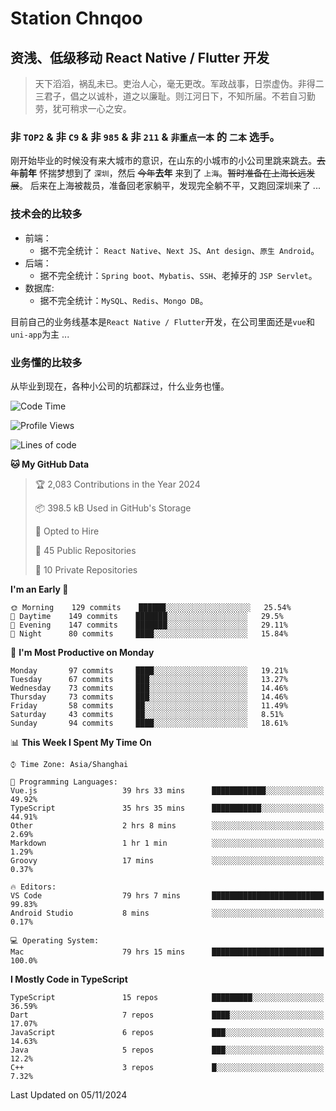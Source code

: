 # Station Chnqoo

## 资浅、低级移动 React Native / Flutter 开发

> 天下滔滔，祸乱未已。吏治人心，毫无更改。军政战事，日崇虚伪。非得二三君子，倡之以诚朴，道之以廉耻。则江河日下，不知所届。不若自习勤劳，犹可稍求一心之安。

### 非 `TOP2` & 非 `C9` & 非 `985` & 非 `211` & `非重点一本` 的 `二本` 选手。

刚开始毕业的时候没有来大城市的意识，在山东的小城市的小公司里跳来跳去。~~去年~~**前年** 怀揣梦想到了 `深圳`，然后 ~~今年~~**去年** 来到了 `上海`。~~暂时准备在上海长远发展~~。
后来在上海被裁员，准备回老家躺平，发现完全躺不平，又跑回深圳来了 ...

### 技术会的比较多

- 前端：
  - 据不完全统计： `React Native`、`Next JS`、`Ant design`、`原生 Android`。
- 后端：
  - 据不完全统计：`Spring boot`、`Mybatis`、`SSH`、老掉牙的 `JSP Servlet`。
- 数据库:
  - 据不完全统计：`MySQL`、`Redis`、`Mongo DB`。

目前自己的业务线基本是`React Native / Flutter`开发，在公司里面还是`vue`和`uni-app`为主 ...

### 业务懂的比较多

从毕业到现在，各种小公司的坑都踩过，什么业务也懂。

<!--START_SECTION:waka-->
![Code Time](http://img.shields.io/badge/Code%20Time-6%2C446%20hrs%2021%20mins-blue)

![Profile Views](http://img.shields.io/badge/Profile%20Views-0-blue)

![Lines of code](https://img.shields.io/badge/From%20Hello%20World%20I%27ve%20Written-464%20Thousand%20lines%20of%20code-blue)

**🐱 My GitHub Data** 

> 🏆 2,083 Contributions in the Year 2024
 > 
> 📦 398.5 kB Used in GitHub's Storage 
 > 
> 💼 Opted to Hire
 > 
> 📜 45 Public Repositories 
 > 
> 🔑 10 Private Repositories  
 > 
**I'm an Early 🐤** 

```text
🌞 Morning    129 commits    ██████░░░░░░░░░░░░░░░░░░░   25.54% 
🌆 Daytime    149 commits    ███████░░░░░░░░░░░░░░░░░░   29.5% 
🌃 Evening    147 commits    ███████░░░░░░░░░░░░░░░░░░   29.11% 
🌙 Night      80 commits     ████░░░░░░░░░░░░░░░░░░░░░   15.84%

```
📅 **I'm Most Productive on Monday** 

```text
Monday       97 commits     ████░░░░░░░░░░░░░░░░░░░░░   19.21% 
Tuesday      67 commits     ███░░░░░░░░░░░░░░░░░░░░░░   13.27% 
Wednesday    73 commits     ███░░░░░░░░░░░░░░░░░░░░░░   14.46% 
Thursday     73 commits     ███░░░░░░░░░░░░░░░░░░░░░░   14.46% 
Friday       58 commits     ██░░░░░░░░░░░░░░░░░░░░░░░   11.49% 
Saturday     43 commits     ██░░░░░░░░░░░░░░░░░░░░░░░   8.51% 
Sunday       94 commits     ████░░░░░░░░░░░░░░░░░░░░░   18.61%

```


📊 **This Week I Spent My Time On** 

```text
⌚︎ Time Zone: Asia/Shanghai

💬 Programming Languages: 
Vue.js                   39 hrs 33 mins      ████████████░░░░░░░░░░░░░   49.92% 
TypeScript               35 hrs 35 mins      ███████████░░░░░░░░░░░░░░   44.91% 
Other                    2 hrs 8 mins        ░░░░░░░░░░░░░░░░░░░░░░░░░   2.69% 
Markdown                 1 hr 1 min          ░░░░░░░░░░░░░░░░░░░░░░░░░   1.29% 
Groovy                   17 mins             ░░░░░░░░░░░░░░░░░░░░░░░░░   0.37%

🔥 Editors: 
VS Code                  79 hrs 7 mins       █████████████████████████   99.83% 
Android Studio           8 mins              ░░░░░░░░░░░░░░░░░░░░░░░░░   0.17%

💻 Operating System: 
Mac                      79 hrs 15 mins      █████████████████████████   100.0%

```

**I Mostly Code in TypeScript** 

```text
TypeScript               15 repos            █████████░░░░░░░░░░░░░░░░   36.59% 
Dart                     7 repos             ████░░░░░░░░░░░░░░░░░░░░░   17.07% 
JavaScript               6 repos             ███░░░░░░░░░░░░░░░░░░░░░░   14.63% 
Java                     5 repos             ███░░░░░░░░░░░░░░░░░░░░░░   12.2% 
C++                      3 repos             █░░░░░░░░░░░░░░░░░░░░░░░░   7.32%

```



 Last Updated on 05/11/2024
<!--END_SECTION:waka-->

<!---
ChenqiaoStation/ChenqiaoStation is a ✨ special ✨ repository because its `README.md` (this file) appears on your GitHub profile.
You can click the Preview link to take a look at your changes.
--->
